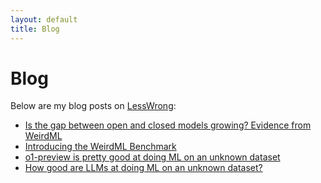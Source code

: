 ```yaml
---
layout: default
title: Blog
---
```


# Blog

Below are my blog posts on [LessWrong](https://www.lesswrong.com/):

- [Is the gap between open and closed models growing? Evidence from WeirdML](https://www.lesswrong.com/posts/NLnGRDRXATW2pqXuE/is-the-gap-between-open-and-closed-models-growing-evidence)
- [Introducing the WeirdML Benchmark](https://www.lesswrong.com/posts/LfQCzph7rc2vxpweS/introducing-the-weirdml-benchmark)
- [o1-preview is pretty good at doing ML on an unknown dataset](https://www.lesswrong.com/posts/vLB4tkLWYmQrJstCA/o1-preview-is-pretty-good-at-doing-ml-on-an-unknown-dataset)
- [How good are LLMs at doing ML on an unknown dataset?](https://www.lesswrong.com/posts/Fr6eJkjYWG9Mw6XQc/how-good-are-llms-at-doing-ml-on-an-unknown-dataset)




